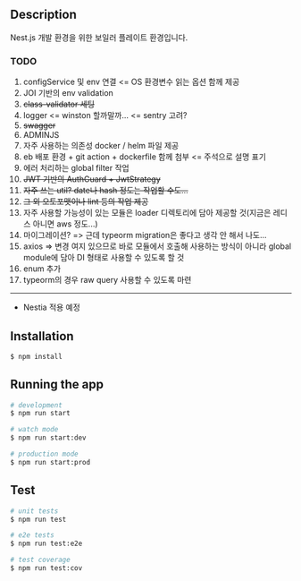 ## Description

Nest.js 개발 환경을 위한 보일러 플레이트 환경입니다.

### TODO
1. configService 및 env 연결 <= OS 환경변수 읽는 옵션 함께 제공
2. JOI 기반의 env validation
3. ~~class-validator 세팅~~
4. logger <= winston 할까말까... <= sentry 고려?
5. ~~swagger~~
6. ADMINJS
7. 자주 사용하는 의존성 docker / helm 파일 제공
8. eb 배포 환경 + git action + dockerfile 함께 첨부 <= 주석으로 설명 표기
9. 에러 처리하는 global filter 작업
10. ~~JWT 기반의 AuthGuard + JwtStrategy~~
11. ~~자주 쓰는 util? date나 hash 정도는 작업할 수도...~~
12. ~~그 외 오토포맷이나 lint 등의 작업 제공~~
13. 자주 사용할 가능성이 있는 모듈은 loader 디렉토리에 담아 제공할 것(지금은 레디스 아니면 aws 정도...)
14. 마이그레이션? => 근데 typeorm migration은 좋다고 생각 안 해서 나도...
15. axios => 변경 여지 있으므로 바로 모듈에서 호출해 사용하는 방식이 아니라 global module에 담아 DI 형태로 사용할 수 있도록 할 것
16. enum 추가
17. typeorm의 경우 raw query 사용할 수 있도록 마련
---
- Nestia 적용 예정


## Installation

```bash
$ npm install
```

## Running the app

```bash
# development
$ npm run start

# watch mode
$ npm run start:dev

# production mode
$ npm run start:prod
```

## Test

```bash
# unit tests
$ npm run test

# e2e tests
$ npm run test:e2e

# test coverage
$ npm run test:cov
```

